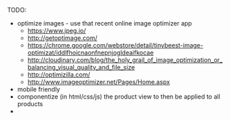 TODO:
- optimize images - use that recent online image optimizer app
  - https://www.jpeg.io/
  - http://getoptimage.com/
  - https://chrome.google.com/webstore/detail/tinybeest-image-optimizat/iddlfhoicnaonfnepnjogldeaifkocae
  - http://cloudinary.com/blog/the_holy_grail_of_image_optimization_or_balancing_visual_quality_and_file_size
  - http://optimizilla.com/
  - http://www.imageoptimizer.net/Pages/Home.aspx
- mobile friendly
- componentize (in html/css/js) the product view to then be applied to all products
- 
